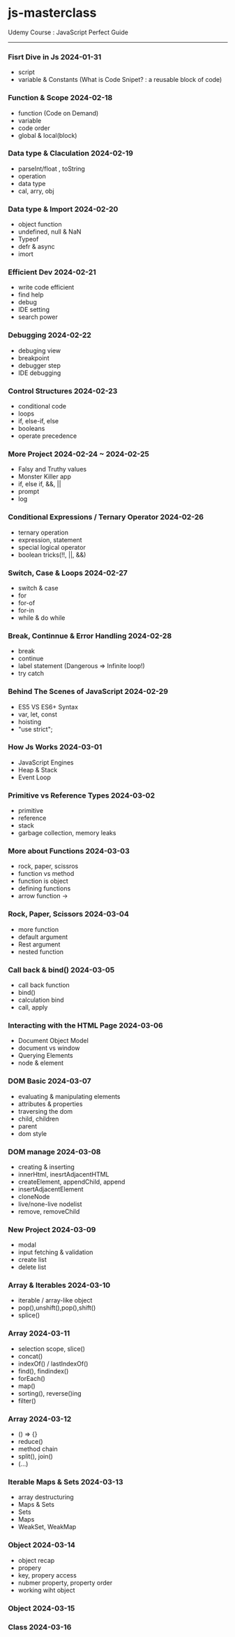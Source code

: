 # js-masterclass

Udemy Course : JavaScript Perfect Guide

---

### Fisrt Dive in Js 2024-01-31

- script
- variable & Constants
  (What is Code Snipet? : a reusable block of code)

### Function & Scope 2024-02-18

- function (Code on Demand)
- variable
- code order
- global & local(block)

### Data type & Claculation 2024-02-19

- parseInt/float , toString
- operation
- data type
- cal, arry, obj

### Data type & Import 2024-02-20

- object function
- undefined, null & NaN
- Typeof
- defr & async
- imort

### Efficient Dev 2024-02-21

- write code efficient
- find help
- debug
- IDE setting
- search power

### Debugging 2024-02-22

- debuging view
- breakpoint
- debugger step
- IDE debugging

### Control Structures 2024-02-23

- conditional code
- loops
- if, else-if, else
- booleans
- operate precedence

### More Project 2024-02-24 ~ 2024-02-25

- Falsy and Truthy values
- Monster Killer app
- if, else if, &&, ||
- prompt
- log

### Conditional Expressions / Ternary Operator 2024-02-26

- ternary operation
- expression, statement
- special logical operator
- boolean tricks(!!, ||, &&)

### Switch, Case & Loops 2024-02-27

- switch & case
- for
- for-of
- for-in
- while & do while

### Break, Continnue & Error Handling 2024-02-28

- break
- continue
- label statement (Dangerous => Infinite loop!)
- try catch

### Behind The Scenes of JavaScript 2024-02-29

- ES5 VS ES6+ Syntax
- var, let, const
- hoisting
- "use strict";

### How Js Works 2024-03-01

- JavaScript Engines
- Heap & Stack
- Event Loop

### Primitive vs Reference Types 2024-03-02

- primitive
- reference
- stack
- garbage collection, memory leaks

### More about Functions 2024-03-03

- rock, paper, scissros
- function vs method
- function is object
- defining functions
- arrow function ->

### Rock, Paper, Scissors 2024-03-04

- more function
- default argument
- Rest argument
- nested function

### Call back & bind() 2024-03-05

- call back function
- bind()
- calculation bind
- call, apply

### Interacting with the HTML Page 2024-03-06

- Document Object Model
- document vs window
- Querying Elements
- node & element

### DOM Basic 2024-03-07

- evaluating & manipulating elements
- attributes & properties
- traversing the dom
- child, children
- parent
- dom style

### DOM manage 2024-03-08

- creating & inserting
- innerHtml, inesrtAdjacentHTML
- createElement, appendChild, append
- insertAdjacentElement
- cloneNode
- live/none-live nodelist
- remove, removeChild

### New Project 2024-03-09

- modal
- input fetching & validation
- create list
- delete list

### Array & Iterables 2024-03-10

- iterable / array-like object
- pop(),unshift(),pop(),shift()
- splice()

### Array 2024-03-11

- selection scope, slice()
- concat()
- indexOf() / lastIndexOf()
- find(), findindex()
- forEach()
- map()
- sorting(), reverse()ing
- filter()

### Array 2024-03-12

- () => {}
- reduce()
- method chain
- split(), join()
- (...)

### Iterable Maps & Sets 2024-03-13

- array destructuring
- Maps & Sets
- Sets
- Maps
- WeakSet, WeakMap

### Object 2024-03-14

- object recap
- propery
- key, propery access
- nubmer property, property order
- working wiht object

### Object 2024-03-15

### Class 2024-03-16
